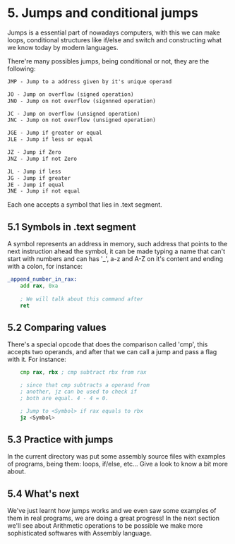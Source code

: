 # 5. Jumps and conditional jumps
Jumps is a essential part of nowadays computers, with this we can make loops, conditional structures like if/else and switch and constructing what we know today by modern languages.

There're many possibles jumps, being conditional or not, they are the following:
```txt
JMP - Jump to a address given by it's unique operand

JO - Jump on overflow (signed operation)
JNO - Jump on not overflow (signnned operation)

JC - Jump on overflow (unsigned operation)
JNC - Jump on not overflow (unsigned operation)

JGE - Jump if greater or equal
JLE - Jump if less or equal

JZ - Jump if Zero
JNZ - Jump if not Zero

JL - Jump if less
JG - Jump if greater
JE - Jump if equal 
JNE - Jump if not equal 
```
Each one accepts a symbol that lies in .text segment.

## 5.1 Symbols in .text segment
A symbol represents an address in memory, such address that points to the next instruction ahead the symbol, it can be made typing a name that can't start with numbers and can has '_', a-z and A-Z on it's content and ending with a colon, for instance:
```asm
_append_number_in_rax:
    add rax, 0xa
	
	; We will talk about this command after
    ret
```

## 5.2 Comparing values
There's a special opcode that does the comparison called 'cmp', this accepts two operands, and after that we can call a jump and pass a flag with it. For instance:
```asm
    cmp rax, rbx ; cmp subtract rbx from rax

    ; since that cmp subtracts a operand from 
    ; another, jz can be used to check if 
    ; both are equal. 4 - 4 = 0.

	; Jump to <Symbol> if rax equals to rbx
    jz <Symbol>
```

## 5.3 Practice with jumps
In the current directory was put some assembly source files with examples of programs, being them: loops, if/else, etc... Give a look to know a bit more about.

## 5.4 What's next
We've just learnt how jumps works and we even saw some examples of them in real programs, we are doing a great progress! In the next section we'll see about Arithmetic operations to be possible we make more sophisticated softwares with Assembly language.
